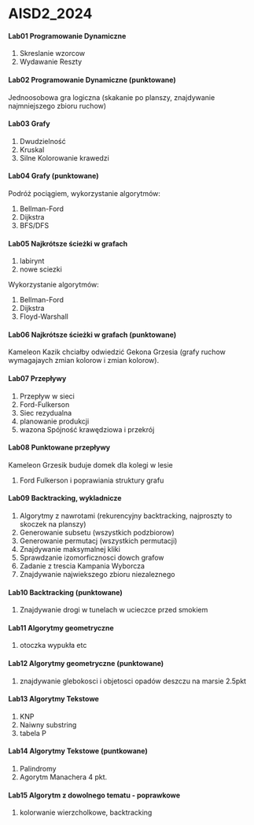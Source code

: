 ﻿# AISD2_2024


#### Lab01 Programowanie Dynamiczne 

1) Skreslanie wzorcow
2) Wydawanie Reszty

#### Lab02 Programowanie Dynamiczne (punktowane)

Jednoosobowa gra logiczna (skakanie po planszy, znajdywanie najmniejszego zbioru ruchow)

#### Lab03 Grafy

1) Dwudzielność 
2) Kruskal
3) Silne Kolorowanie krawedzi

#### Lab04 Grafy (punktowane)

Podróż pociągiem, wykorzystanie algorytmów:
1) Bellman-Ford
2) Dijkstra
3) BFS/DFS


#### Lab05 Najkrótsze ścieżki w grafach

1) labirynt
2) nowe sciezki

Wykorzystanie algorytmów:
1) Bellman-Ford
2) Dijkstra
3) Floyd-Warshall

#### Lab06  Najkrótsze ścieżki w grafach (punktowane)

Kameleon Kazik chciałby odwiedzić Gekona Grzesia (grafy ruchow wymagajaych zmian kolorow i zmian kolorow).


#### Lab07 Przepływy

1) Przepływ w sieci
2) Ford-Fulkerson
3) Siec rezydualna
4) planowanie produkcji
5) wazona Spójność krawędziowa i przekrój

#### Lab08 Punktowane przepływy 

Kameleon Grzesik buduje domek dla kolegi w lesie
1) Ford Fulkerson i poprawiania struktury grafu

#### Lab09 Backtracking, wykladnicze

1) Algorytmy z nawrotami (rekurencyjny backtracking, najproszty to skoczek na planszy)
2) Generowanie subsetu (wszystkich podzbiorow)
3) Generowanie permutacj (wszystkich permutacji)
4) Znajdywanie maksymalnej kliki
5) Sprawdzanie izomorficznosci dowch grafow
6) Zadanie z trescia Kampania Wyborcza
7) Znajdywanie najwiekszego zbioru niezaleznego

#### Lab10 Backtracking (punktowane)

1) Znajdywanie drogi w tunelach w ucieczce przed smokiem

#### Lab11 Algorytmy geometryczne

1) otoczka wypukła etc

#### Lab12 Algorytmy geometryczne (punktowane)

1) znajdywanie glebokosci i objetosci opadów deszczu na marsie 2.5pkt

#### Lab13 Algorytmy Tekstowe

1) KNP
2) Naiwny substring
3) tabela P

#### Lab14 Algorytmy Tekstowe (puntkowane)

1) Palindromy
2) Agorytm Manachera 4 pkt.

#### Lab15 Algorytm z dowolnego tematu - poprawkowe 

1) kolorwanie wierzcholkowe, backtracking


